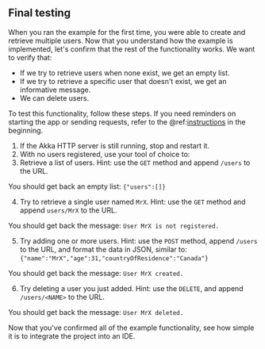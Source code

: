 Final testing
-------------

When you ran the example for the first time, you were able to create and retrieve multiple users. Now that you understand how the example is implemented, let's confirm that the rest of the functionality works. We want to verify that:

* If we try to retrieve users when none exist, we get an empty list.
* If we try to retrieve a specific user that doesn't exist, we get an informative message.
* We can delete users.

To test this functionality, follow these steps. If you need reminders on starting the app or sending requests, refer to the @ref:[instructions](index.md#exercising-the-example) in the beginning.

1. If the Akka HTTP server is still running, stop and restart it.
2. With no users registered, use your tool of choice to:
3. Retrieve a list of users. Hint: use the `GET` method and append `/users` to the URL.

You should get back an empty list: `{"users":[]}`

4. Try to retrieve a single user named `MrX`. Hint: use the `GET` method and append `users/MrX` to the URL.

You should get back the message: `User MrX is not registered.`

5. Try adding one or more users. Hint: use the `POST` method, append `/users` to the URL, and format the data in JSON, similar to: `{"name":"MrX","age":31,"countryOfResidence":"Canada"}`

You should get back the message: `User MrX created.`

6. Try deleting a user you just added. Hint: use the `DELETE`, and append `/users/<NAME>` to the URL.

You should get back the message: `User MrX deleted.`

Now that you've confirmed all of the example functionality, see how simple it is to integrate the project into an IDE.

